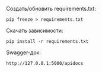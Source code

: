Создать/обновить requirements.txt:
```
pip freeze > requirements.txt
```
Скачать зависимости:
```
pip install -r requirements.txt
```
Swagger-док:
```
http://127.0.0.1:5000/apidocs
```
